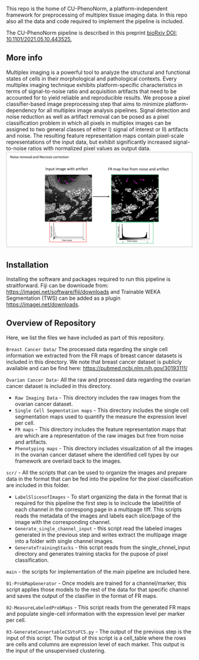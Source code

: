 This repo is the home of CU-PhenoNorm, a platform-independent framework for preprocessing of multiplex tissue imaging data. In this repo also all the data and code required to implement the pipeline is included. 

The CU-PhenoNorm pipeline is described in this preprint [bioRxiv DOI: 10.1101/2021.05.10.443525.](https://www.biorxiv.org/content/10.1101/2022.10.20.510630v1)

## More info

Multiplex imaging is a powerful tool to analyze the structural and functional states of cells in their morphological and pathological contexts. Every multiplex imaging technique exhibits platform-specific characteristics in terms of signal-to-noise ratio and acquisition artifacts that need to be accounted for to yield reliable and reproducible results. We propose a pixel classifier-based image preprocessing step that aims to minimize platform-dependency for all multiplex image analysis pipelines. Signal detection and noise reduction as well as artifact removal can be posed as a pixel classification problem in which all pixels in  multiplex images can be assigned to two general classes of either I) signal of interest or II) artifacts and noise. The resulting feature representation maps contain pixel-scale representations of the input data, but exhibit significantly increased signal-to-noise ratios with normalized pixel values as output data. 
<img src="https://github.com/himsr-lab/CU-PhenoNorm/raw/main/Ovarian%20Cancer%20Data/artifactRemoval.png" alt="Example Image">

## Installation

Installing the software and packages required to run this pipeline is straitforward. Fiji can be downloade from: https://imagej.net/software/fiji/downloads and Trainable WEKA Segmentation (TWS) can be added as a plugin https://imagej.net/downloads. 

## Overview of Repository

Here, we list the files we have included as part of this repository.

`Breast Cancer Data/` The processed data regarding the single cell information we extracted from the FR maps of breast cancer datasets is included in this directory. We note that breast cancer dataset is publicly available and can be find here: https://pubmed.ncbi.nlm.nih.gov/30193111/

`Ovarian Cancer Data`- All the raw and processed data regarding the ovarian cancer dataset is included in this directory.
  * `Raw Imaging Data` - This directory includes the raw images from the ovarian cancer dataset.
  * `Single Cell Segmentation maps` - This directory includes the single cell segmentation maps used to quantify the measure the expression level per cell. 
  * `FR maps` - This directory includes the feature representation maps that are which are a representation of the raw images but free from noise and artifacts.
  * `Phenotyping maps` - This directory includes visualization of all the images in the ovarian cancer dataset where the identified cell types by our framework are overlaid back to the images.

`scr/` - All the scripts that can be used to organize the images and prepare data in the format that can be fed into the pipeline for the pixel classification are included in this folder.
  * `LabelSlicesofImages` - To start organizing the data in the format that is required for this pipeline the first step is to inclcude the label/title of each channel in the correspong page in a multipage tiff. This scripts reads the metadata of the images and labels each slice/page of the image with the corresponding channel.
  * `Generate_single_channel_input` - this script read the labeled images generated in the previous step and writes extract the multipage image into a folder with single channel images.
  * `GenerateTrainingStacks` - this script reads from the single_chnnel_input directory and generates training stacks for the pupose of pixel classification.
  

`main` - the scripts for implementation of the main pipeline are included here.
 
 `01-ProbMapGenerator` - Once models are trained for a channel/marker, this script applies those models to the rest of the data for that specific channel and saves the output of the clasifier in the format of FR maps.
 
 `02-MeasureLabeledProbMaps` - This script reads from the generated FR maps and populate single-cell information  with the expression level per marker per cell.
 
 `03-GenerateConvertableCSVtoFCS.py` - The output of the previous step is the input of this script. The output of this script is a cell_table where the rows are cells and columns are expression level of each marker. This output is the input of the unsupervised clustering.



